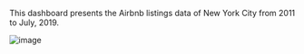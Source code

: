 This dashboard presents the Airbnb listings data of New York City from 2011 to July, 2019. 

![image](https://github.com/user-attachments/assets/08431b59-1116-4196-9c45-21fc4e34039f)
